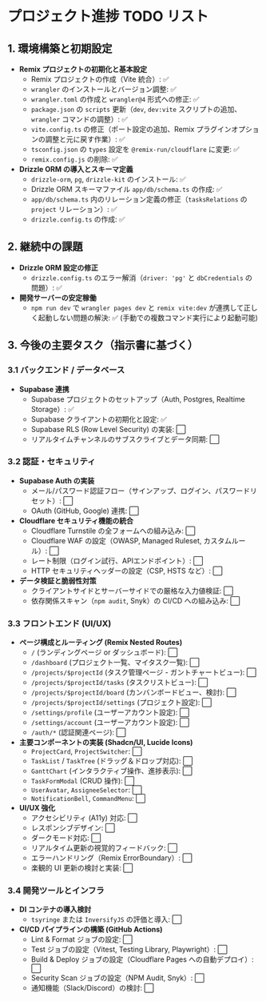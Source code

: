 # プロジェクト進捗 TODO リスト

## 1. 環境構築と初期設定
*   **Remix プロジェクトの初期化と基本設定**
    *   Remix プロジェクトの作成（Vite 統合）: ✅
    *   `wrangler` のインストールとバージョン調整: ✅
    *   `wrangler.toml` の作成と `wrangler@4` 形式への修正: ✅
    *   `package.json` の `scripts` 更新（`dev`, `dev:vite` スクリプトの追加、`wrangler` コマンドの調整）: ✅
    *   `vite.config.ts` の修正（ポート設定の追加、Remix プラグインオプションの調整と元に戻す作業）: ✅
    *   `tsconfig.json` の `types` 設定を `@remix-run/cloudflare` に変更: ✅
    *   `remix.config.js` の削除: ✅
*   **Drizzle ORM の導入とスキーマ定義**
    *   `drizzle-orm`, `pg`, `drizzle-kit` のインストール: ✅
    *   Drizzle ORM スキーマファイル `app/db/schema.ts` の作成: ✅
    *   `app/db/schema.ts` 内のリレーション定義の修正（`tasksRelations` の `project` リレーション）: ✅
    *   `drizzle.config.ts` の作成: ✅

## 2. 継続中の課題
*   **Drizzle ORM 設定の修正**
    *   `drizzle.config.ts` のエラー解消（`driver: 'pg'` と `dbCredentials` の問題）: ✅
*   **開発サーバーの安定稼働**
    *   `npm run dev` で `wrangler pages dev` と `remix vite:dev` が連携して正しく起動しない問題の解決: ✅ (手動での複数コマンド実行により起動可能)

## 3. 今後の主要タスク（指示書に基づく）

### 3.1 バックエンド / データベース
*   **Supabase 連携**
    *   Supabase プロジェクトのセットアップ（Auth, Postgres, Realtime Storage）: ✅
    *   Supabase クライアントの初期化と設定: ✅
    *   Supabase RLS (Row Level Security) の実装: ⬜
    *   リアルタイムチャンネルのサブスクライブとデータ同期: ⬜

### 3.2 認証・セキュリティ
*   **Supabase Auth の実装**
    *   メール/パスワード認証フロー（サインアップ、ログイン、パスワードリセット）: ⬜
    *   OAuth (GitHub, Google) 連携: ⬜
*   **Cloudflare セキュリティ機能の統合**
    *   Cloudflare Turnstile の全フォームへの組み込み: ⬜
    *   Cloudflare WAF の設定（OWASP, Managed Ruleset, カスタムルール）: ⬜
    *   レート制限（ログイン試行、APIエンドポイント）: ⬜
    *   HTTP セキュリティヘッダーの設定（CSP, HSTS など）: ⬜
*   **データ検証と脆弱性対策**
    *   クライアントサイドとサーバーサイドでの厳格な入力値検証: ⬜
    *   依存関係スキャン（`npm audit`, Snyk）の CI/CD への組み込み: ⬜

### 3.3 フロントエンド (UI/UX)
*   **ページ構成とルーティング (Remix Nested Routes)**
    *   `/` (ランディングページ or ダッシュボード): ⬜
    *   `/dashboard` (プロジェクト一覧、マイタスク一覧): ⬜
    *   `/projects/$projectId` (タスク管理ページ - ガントチャートビュー): ⬜
    *   `/projects/$projectId/tasks` (タスクリストビュー): ⬜
    *   `/projects/$projectId/board` (カンバンボードビュー、検討): ⬜
    *   `/projects/$projectId/settings` (プロジェクト設定): ⬜
    *   `/settings/profile` (ユーザーアカウント設定): ⬜
    *   `/settings/account` (ユーザーアカウント設定): ⬜
    *   `/auth/*` (認証関連ページ): ⬜
*   **主要コンポーネントの実装 (Shadcn/UI, Lucide Icons)**
    *   `ProjectCard`, `ProjectSwitcher`: ⬜
    *   `TaskList` / `TaskTree` (ドラッグ＆ドロップ対応): ⬜
    *   `GanttChart` (インタラクティブ操作、進捗表示): ⬜
    *   `TaskFormModal` (CRUD 操作): ⬜
    *   `UserAvatar`, `AssigneeSelector`: ⬜
    *   `NotificationBell`, `CommandMenu`: ⬜
*   **UI/UX 強化**
    *   アクセシビリティ (A11y) 対応: ⬜
    *   レスポンシブデザイン: ⬜
    *   ダークモード対応: ⬜
    *   リアルタイム更新の視覚的フィードバック: ⬜
    *   エラーハンドリング（Remix ErrorBoundary）: ⬜
    *   楽観的 UI 更新の検討と実装: ⬜

### 3.4 開発ツールとインフラ
*   **DI コンテナの導入検討**
    *   `tsyringe` または `InversifyJS` の評価と導入: ⬜
*   **CI/CD パイプラインの構築 (GitHub Actions)**
    *   Lint & Format ジョブの設定: ⬜
    *   Test ジョブの設定（Vitest, Testing Library, Playwright）: ⬜
    *   Build & Deploy ジョブの設定（Cloudflare Pages への自動デプロイ）: ⬜
    *   Security Scan ジョブの設定（NPM Audit, Snyk）: ⬜
    *   通知機能（Slack/Discord）の検討: ⬜
